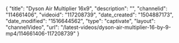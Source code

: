 {
    "title": "Dyson Air Multiplier 16x9",
    "description": "",
    "channelid": "114661406",
    "videoid": "117208739",
    "date_created": "1504887173",
    "date_modified": "1516644562",
    "type": "captivate",
    "layout": "channelVideo",
    "url": "\/latest-videos\/dyson-air-multiplier-16-by-9-mp4\/114661406-117208739"
}